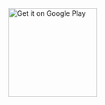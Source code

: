 <a href="https://play.google.com/store/apps/details?id=com.lmsa.app">
  <img alt="Get it on Google Play" src="https://play.google.com/intl/en_us/badges/static/images/badges/en_badge_web_generic.png" width="180"/>
</a>
